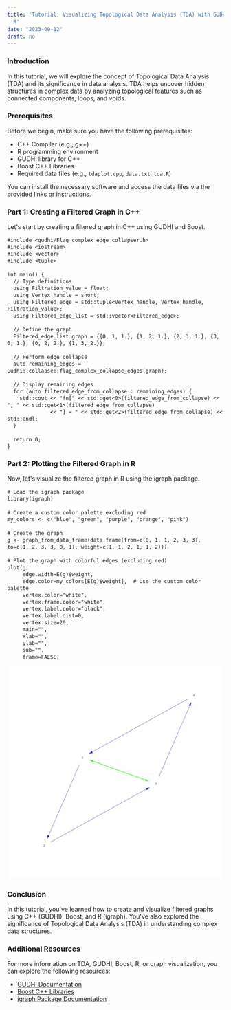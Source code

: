 ```yaml
---
title: 'Tutorial: Visualizing Topological Data Analysis (TDA) with GUDHI, Boost, and
  R'
date: "2023-09-12"
draft: no
---
```


### Introduction

In this tutorial, we will explore the concept of Topological Data Analysis (TDA) and its significance in data analysis. TDA helps uncover hidden structures in complex data by analyzing topological features such as connected components, loops, and voids.

### Prerequisites
Before we begin, make sure you have the following prerequisites:

- C++ Compiler (e.g., g++)
- R programming environment
- GUDHI library for C++
- Boost C++ Libraries
- Required data files (e.g., `tdaplot.cpp`, `data.txt`, `tda.R`)

You can install the necessary software and access the data files via the provided links or instructions.

### Part 1: Creating a Filtered Graph in C++
Let's start by creating a filtered graph in C++ using GUDHI and Boost.

    #include <gudhi/Flag_complex_edge_collapser.h>
    #include <iostream>
    #include <vector>
    #include <tuple>
    
    int main() {
      // Type definitions
      using Filtration_value = float;
      using Vertex_handle = short;
      using Filtered_edge = std::tuple<Vertex_handle, Vertex_handle, Filtration_value>;
      using Filtered_edge_list = std::vector<Filtered_edge>;
    
      // Define the graph
      Filtered_edge_list graph = {{0, 1, 1.}, {1, 2, 1.}, {2, 3, 1.}, {3, 0, 1.}, {0, 2, 2.}, {1, 3, 2.}};
    
      // Perform edge collapse
      auto remaining_edges = Gudhi::collapse::flag_complex_collapse_edges(graph);
    
      // Display remaining edges
      for (auto filtered_edge_from_collapse : remaining_edges) {
        std::cout << "fn[" << std::get<0>(filtered_edge_from_collapse) << ", " << std::get<1>(filtered_edge_from_collapse)
                  << "] = " << std::get<2>(filtered_edge_from_collapse) << std::endl;
      }
    
      return 0;
    }

### Part 2: Plotting the Filtered Graph in R
Now, let's visualize the filtered graph in R using the igraph package.

    # Load the igraph package
    library(igraph)
    
    # Create a custom color palette excluding red
    my_colors <- c("blue", "green", "purple", "orange", "pink")
    
    # Create the graph
    g <- graph_from_data_frame(data.frame(from=c(0, 1, 1, 2, 3, 3), to=c(1, 2, 3, 3, 0, 1), weight=c(1, 1, 2, 1, 1, 2)))
    
    # Plot the graph with colorful edges (excluding red)
    plot(g,
         edge.width=E(g)$weight,
         edge.color=my_colors[E(g)$weight],  # Use the custom color palette
         vertex.color="white",
         vertex.frame.color="white",
         vertex.label.color="black",
         vertex.label.dist=0,
         vertex.size=20,
         main="",
         xlab="",
         ylab="",
         sub="",
         frame=FALSE)

![Result](./TDA.jpeg)

### Conclusion
In this tutorial, you've learned how to create and visualize filtered graphs using C++ (GUDHI), Boost, and R (igraph). You've also explored the significance of Topological Data Analysis (TDA) in understanding complex data structures.


### Additional Resources
For more information on TDA, GUDHI, Boost, R, or graph visualization, you can explore the following resources:

- [GUDHI Documentation](https://gudhi.inria.fr/doc/latest/)
- [Boost C++ Libraries](https://www.boost.org/)
- [igraph Package Documentation](https://igraph.org/r/)
